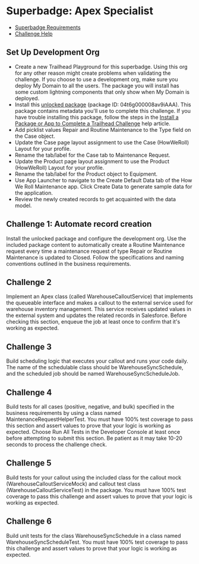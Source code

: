 # Superbadge: Apex Specialist

- [Superbadge Requirements](https://trailhead.salesforce.com/en/content/learn/superbadges/superbadge_apex)
- [Challenge Help](https://trailhead.salesforce.com/help?article=Apex-Specialist-Superbadge-Challenge-Help)

## Set Up Development Org

- Create a new Trailhead Playground for this superbadge. Using this org for any other reason might create problems when validating the challenge. If you choose to use a development org, make sure you deploy My Domain to all the users. The package you will install has some custom lightning components that only show when My Domain is deployed.
- Install this [unlocked package](https://login.salesforce.com/packaging/installPackage.apexp?p0=04t6g000008av9iAAA) (package ID: 04t6g000008av9iAAA). This package contains metadata you'll use to complete this challenge. If you have trouble installing this package, follow the steps in the [Install a Package or App to Complete a Trailhead Challenge](https://trailhead.salesforce.com/help?article=Installing-a-package-or-app-to-complete-a-Trailhead-challenge) help article.
- Add picklist values Repair and Routine Maintenance to the Type field on the Case object.
- Update the Case page layout assignment to use the Case (HowWeRoll) Layout for your profile.
- Rename the tab/label for the Case tab to Maintenance Request.
- Update the Product page layout assignment to use the Product (HowWeRoll) Layout for your profile.
- Rename the tab/label for the Product object to Equipment.
- Use App Launcher to navigate to the Create Default Data tab of the How We Roll Maintenance app. Click Create Data to generate sample data for the application.
- Review the newly created records to get acquainted with the data model.

## Challenge 1: Automate record creation

Install the unlocked package and configure the development org.
Use the included package content to automatically create a Routine Maintenance request every time a maintenance request of type Repair or Routine Maintenance is updated to Closed. Follow the specifications and naming conventions outlined in the business requirements.

## Challenge 2

Implement an Apex class (called WarehouseCalloutService) that implements the queueable interface and makes a callout to the external service used for warehouse inventory management. This service receives updated values in the external system and updates the related records in Salesforce. Before checking this section, enqueue the job at least once to confirm that it's working as expected.

## Challenge 3

Build scheduling logic that executes your callout and runs your code daily. The name of the schedulable class should be WarehouseSyncSchedule, and the scheduled job should be named WarehouseSyncScheduleJob.

## Challenge 4

Build tests for all cases (positive, negative, and bulk) specified in the business requirements by using a class named MaintenanceRequestHelperTest. You must have 100% test coverage to pass this section and assert values to prove that your logic is working as expected. Choose Run All Tests in the Developer Console at least once before attempting to submit this section. Be patient as it may take 10-20 seconds to process the challenge check.

## Challenge 5

Build tests for your callout using the included class for the callout mock (WarehouseCalloutServiceMock) and callout test class (WarehouseCalloutServiceTest) in the package. You must have 100% test coverage to pass this challenge and assert values to prove that your logic is working as expected.

## Challenge 6

Build unit tests for the class WarehouseSyncSchedule in a class named WarehouseSyncScheduleTest. You must have 100% test coverage to pass this challenge and assert values to prove that your logic is working as expected.
